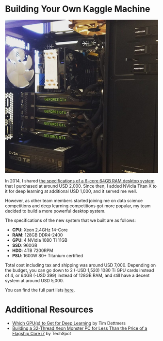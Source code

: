 # Building Your Own Kaggle Machine

![](/images/20170406-black-mamba.jpg)


In 2014, I shared [the specifications of a 6-core 64GB RAM desktop system](http://kaggler.com/2015/09/21/kagglers-toolbox.html) that I purchased at around USD 2,000. Since then, I added NVidia Titan X to it for deep learning at additional USD 1,000, and it served me well.

However, as other team members started joining me on data science competitions and deep learning competitions got more popular, my team decided to build a more powerful desktop system.

The specifications of the new system that we built are as follows:

* **CPU**: Xeon 2.4GHz 14-Core
* **RAM**: 128GB DDR4-2400
* **GPU**: 4 NVidia 1080 Ti 11GB
* **SSD**: 960GB
* **HDD**: 4TB 7200RPM
* **PSU**: 1600W 80+ Titanium certified

Total cost including tax and shipping was around USD 7,000. Depending on the budget, you can go down to 2 (-USD 1,520) 1080 Ti GPU cards instead of 4, or 64GB (-USD 399) instead of 128GB RAM, and still have a decent system at around USD 5,000.

You can find the full part lists [here](https://pcpartpicker.com/user/jeongyoonlee/saved/#view=x2zgsY).

# Additional Resources

* [Which GPU(s) to Get for Deep Learning](http://timdettmers.com/2017/03/19/which-gpu-for-deep-learning/) by Tim Dettmers
* [Building a 32-Thread Xeon Monster PC for Less Than the Price of a Flagship Core i7](https://www.techspot.com/review/1155-affordable-dual-xeon-pc/) by TechSpot
